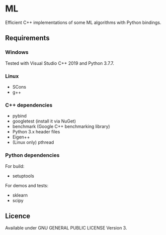 # ML

Efficient C++ implementations of some ML algorithms with Python bindings.


## Requirements

### Windows

Tested with Visual Studio C++ 2019 and Python 3.7.7.

### Linux

- SCons
- g++

### C++ dependencies

- pybind
- googletest (install it via NuGet)
- benchmark (Google C++ benchmarking library)
- Python 3.x header files
- Eigen++
- (Linux only) pthread


### Python dependencies

For build:
- setuptools

For demos and tests:
- sklearn
- scipy

## Licence

Available under GNU GENERAL PUBLIC LICENSE Version 3.
